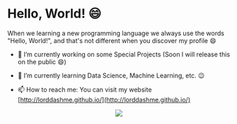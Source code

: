 <!--
**LordDashMe/LordDashMe** is a ✨ _special_ ✨ repository because its `README.md` (this file) appears on your GitHub profile.

Here are some ideas to get you started:

- 🔭 I’m currently working on ...
- 🌱 I’m currently learning ...
- 👯 I’m looking to collaborate on ...
- 🤔 I’m looking for help with ...
- 💬 Ask me about ...
- 📫 How to reach me: ...
- 😄 Pronouns: ...
- ⚡ Fun fact: ...
-->

# Hello, World! 😄

When we learning a new programming language we always use the words "Hello, World!", and that's not different when you discover my profile 😄

- 🔭 I’m currently working on some Special Projects (Soon I will release this on the public 😄)

- 🌱 I’m currently learning Data Science, Machine Learning, etc. :wink:

- 📫 How to reach me: You can visit my website [http://lorddashme.github.io/](http://lorddashme.github.io/)

<p align="center">
  <a href="https://github.com/LordDashMe/github-contribution-stats/">
    <img src="https://github-contribution-stats.vercel.app/api/?username=lorddashme" />
  </a>
</p>
